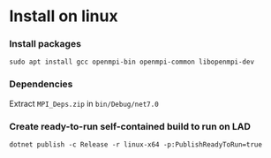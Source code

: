 # Install on linux

### Install packages

`sudo apt install gcc openmpi-bin openmpi-common libopenmpi-dev`

###  Dependencies
Extract `MPI_Deps.zip` in `bin/Debug/net7.0`

### Create ready-to-run self-contained build to run on LAD
```
dotnet publish -c Release -r linux-x64 -p:PublishReadyToRun=true
```